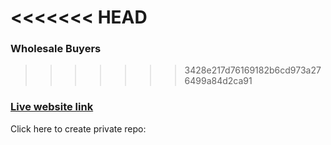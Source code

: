 <<<<<<< HEAD
=======
### Wholesale Buyers
>>>>>>> 3428e217d76169182b6cd973a276499a84d2ca91




### [Live website link](https://stunning-kleicha-111ef5.netlify.app/)

Click here to create private repo:

